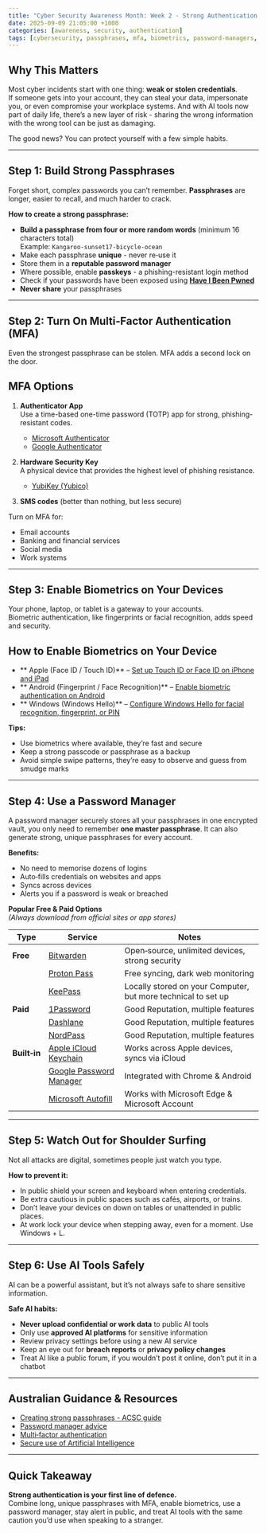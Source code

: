 ```yaml
---
title: "Cyber Security Awareness Month: Week 2 - Strong Authentication & Safe AI Use"
date: 2025-09-09 21:05:00 +1000
categories: [awareness, security, authentication]
tags: [cybersecurity, passphrases, mfa, biometrics, password-managers, ai-safety, awareness-month]
---
```



## Why This Matters
Most cyber incidents start with one thing: **weak or stolen credentials**.  
If someone gets into your account, they can steal your data, impersonate you, or even compromise your workplace systems. And with AI tools now part of daily life, there’s a new layer of risk - sharing the wrong information with the wrong tool can be just as damaging.

The good news? You can protect yourself with a few simple habits.

---

## Step 1: Build Strong Passphrases
Forget short, complex passwords you can’t remember. **Passphrases** are longer, easier to recall, and much harder to crack.

**How to create a strong passphrase:**
- **Build a passphrase from four or more random words** (minimum 16 characters total)  
  Example: `Kangaroo-sunset17-bicycle-ocean`
- Make each passphrase **unique** - never re‑use it
- Store them in a **reputable password manager**
- Where possible, enable **passkeys** - a phishing-resistant login method
- Check if your passwords have been exposed using **[Have I Been Pwned](https://haveibeenpwned.com/)**
- **Never share** your passphrases

---

## Step 2: Turn On Multi‑Factor Authentication (MFA)
Even the strongest passphrase can be stolen. MFA adds a second lock on the door.

## MFA Options

1. **Authenticator App**  
   Use a time-based one-time password (TOTP) app for strong, phishing-resistant codes.  
   - [Microsoft Authenticator](https://www.microsoft.com/security/mobile-authenticator-app)  
   - [Google Authenticator](https://support.google.com/accounts/answer/1066447)  

2. **Hardware Security Key**  
   A physical device that provides the highest level of phishing resistance.  
   - [YubiKey (Yubico)](https://www.yubico.com/) 
3. **SMS codes** (better than nothing, but less secure)

Turn on MFA for:
- Email accounts
- Banking and financial services
- Social media
- Work systems

---

## Step 3: Enable Biometrics on Your Devices
Your phone, laptop, or tablet is a gateway to your accounts.  
Biometric authentication, like fingerprints or facial recognition, adds speed and security.

## How to Enable Biometrics on Your Device

- ** Apple (Face ID / Touch ID)** – [Set up Touch ID or Face ID on iPhone and iPad](https://support.apple.com/guide/iphone/set-up-touch-id-iph672384a0b/ios)  
- ** Android (Fingerprint / Face Recognition)** – [Enable biometric authentication on Android](https://support.google.com/android/thread/130278667/how-can-i-enable-fingerprint-function?hl=en)  
- ** Windows (Windows Hello)** – [Configure Windows Hello for facial recognition, fingerprint, or PIN](https://support.microsoft.com/en-us/windows/configure-windows-hello-dae28983-8242-bb2a-d3d1-87c9d265a5f0)  


**Tips:**
- Use biometrics where available, they’re fast and secure
- Keep a strong passcode or passphrase as a backup
- Avoid simple swipe patterns, they’re easy to observe and guess from smudge marks

---

## Step 4: Use a Password Manager
A password manager securely stores all your passphrases in one encrypted vault, you only need to remember **one master passphrase**. It can also generate strong, unique passphrases for every account.

**Benefits:**
- No need to memorise dozens of logins
- Auto‑fills credentials on websites and apps
- Syncs across devices
- Alerts you if a password is weak or breached

**Popular Free & Paid Options**  
*(Always download from official sites or app stores)*

| Type | Service | Notes |
|------|---------|-------|
| **Free** | [Bitwarden](https://bitwarden.com/) | Open‑source, unlimited devices, strong security |
|  | [Proton Pass](https://proton.me/pass) | Free syncing, dark web monitoring |
|  | [KeePass](https://keepass.info/) | Locally stored on your Computer, but more technical to set up |
| **Paid** | [1Password](https://1password.com/) | Good Reputation, multiple features |
|  | [Dashlane](https://www.dashlane.com/) | Good Reputation, multiple features |
|  | [NordPass](https://nordpass.com/) | Good Reputation, multiple features |
| **Built‑in** | [Apple iCloud Keychain](https://support.apple.com/en-us/109016) | Works across Apple devices, syncs via iCloud |
|  | [Google Password Manager](https://passwords.google.com/) | Integrated with Chrome & Android |
|  | [Microsoft Autofill](https://www.microsoft.com/en-us/edge/features/autofill) | Works with Microsoft Edge & Microsoft Account |

---

## Step 5: Watch Out for Shoulder Surfing
Not all attacks are digital, sometimes people just watch you type.

**How to prevent it:**
- In public shield your screen and keyboard when entering credentials.  
- Be extra cautious in public spaces such as cafés, airports, or trains.  
- Don’t leave your devices on down on tables or unattended in public places.
- At work lock your device when stepping away, even for a moment. Use Windows + L.

---

## Step 6: Use AI Tools Safely
AI can be a powerful assistant, but it’s not always safe to share sensitive information.

**Safe AI habits:**
- **Never upload confidential or work data** to public AI tools
- Only use **approved AI platforms** for sensitive information
- Review privacy settings before using a new AI service
- Keep an eye out for **breach reports** or **privacy policy changes**
- Treat AI like a public forum, if you wouldn’t post it online, don’t put it in a chatbot

---

## Australian Guidance & Resources
- [Creating strong passphrases - ACSC guide](https://www.cyber.gov.au/acsc/view-all-content/publications/creating-strong-passphrases)  
- [Password manager advice](https://www.cyber.gov.au/acsc/view-all-content/publications/password-managers)  
- [Multi‑factor authentication](https://www.cyber.gov.au/acsc/view-all-content/publications/multi-factor-authentication)  
- [Secure use of Artificial Intelligence](https://www.cyber.gov.au/acsc/view-all-content/publications/secure-use-artificial-intelligence)  

---

## Quick Takeaway
**Strong authentication is your first line of defence.**  
Combine long, unique passphrases with MFA, enable biometrics, use a password manager, stay alert in public, and treat AI tools with the same caution you’d use when speaking to a stranger.
